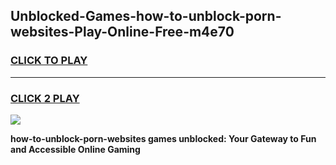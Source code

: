 
## Unblocked-Games-how-to-unblock-porn-websites-Play-Online-Free-m4e70
<h3>
<a href="https://premium76.site?title=how-to-unblock-porn-websites&ref=26A">CLICK TO PLAY</a></h3>
<hr>

<h3>
<a href="https://premium76.site?title=how-to-unblock-porn-websites&ref=26A">CLICK 2 PLAY</a>
  
</h3>

<a href="https://premium76.site?title=how-to-unblock-porn-websites&ref=26A"><img src="https://clearcache.store/games.png"></a>


**how-to-unblock-porn-websites games unblocked: Your Gateway to Fun and Accessible Online Gaming**
